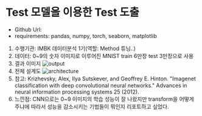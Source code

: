 # Test 모델을 이용한 Test 도출

- Github Url:
- requirements: pandas, numpy, torch, seaborn, matplotlib
1. 수행기관: IMBK 데이터분석 1기(역할: Method 튜닝..)
2. 데이터: 0~9의 숫자 이미지로 이루어진 MNIST train 6만장 test 3만장으로 사용
3. 결과 이미지 ![output](https://github.com/user-attachments/assets/471ac711-6e34-42ee-84af-6fc4c7db7c09)
4. 전체 설계도 ![architecture](https://github.com/user-attachments/assets/1e6a9dac-9393-492a-a16e-44f95d2e6a35)
5. 참고: Krizhevsky, Alex, Ilya Sutskever, and Geoffrey E. Hinton. "Imagenet classification with deep convolutional neural networks." Advances in neural information processing systems 25 (2012).
6. 느낀점: CNN으로는 0~9 이미지의 학습 성능이 잘 나왔지만 transform을 어떻게 주냐에 따라서 성능을 감소시키는 기법들이 뭐인지 리포트하고 싶었다.
